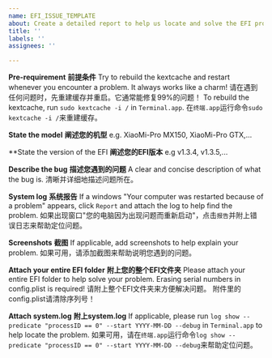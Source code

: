 ```yaml
---
name: EFI_ISSUE_TEMPLATE
about: Create a detailed report to help us locate and solve the EFI problem
title: ''
labels: ''
assignees: ''

---
```


**Pre-requirement**
**前提条件**
Try to rebuild the kextcache and restart whenever you encounter a problem. It always works like a charm!
请在遇到任何问题时，先重建缓存并重启。它通常能修复99%的问题！
To rebuild the kextcache, run `sudo kextcache -i /` in `Terminal.app`.
在`终端.app`运行命令`sudo kextcache -i /`来重建缓存。

**State the model**
**阐述您的机型**
e.g. XiaoMi-Pro MX150, XiaoMi-Pro GTX,...

**State the version of the EFI
**阐述您的EFI版本**
e.g v1.3.4, v1.3.5,...

**Describe the bug**
**描述您遇到的问题**
A clear and concise description of what the bug is.
清晰并详细地描述问题所在。

**System log**
**系统报告**
If a windows "Your computer was restarted because of a problem" appears, click `Report` and attach the log to help find the problem.
如果出现窗口"您的电脑因为出现问题而重新启动"，点击`报告`并附上错误日志来帮助定位问题。

**Screenshots**
**截图**
If applicable, add screenshots to help explain your problem.
如果可用，请添加截图来帮助说明您遇到的问题。

**Attach your entire EFI folder**
**附上您的整个EFI文件夹**
Please attach your entire EFI folder to help solve your problem.
Erasing serial numbers in config.plist is required!
请附上整个EFI文件夹来方便解决问题。
附件里的config.plist请清除序列号！

**Attach system.log**
**附上system.log**
If applicable, please run `log show --predicate "processID == 0" --start YYYY-MM-DD --debug` in `Terminal.app` to help locate the problem.
如果可用，请在`终端.app`运行命令`log show --predicate "processID == 0" --start YYYY-MM-DD --debug`来帮助定位问题。
